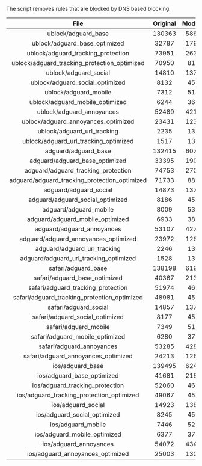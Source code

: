 The script removes rules that are blocked by DNS based blocking.


| File | Original | Modified |
|:----:|:-----:|:-----:|
| ublock/adguard_base | 130363 | 58634 |
| ublock/adguard_base_optimized | 32787 | 17971 |
| ublock/adguard_tracking_protection | 73951 | 26347 |
| ublock/adguard_tracking_protection_optimized | 70950 | 8166 |
| ublock/adguard_social | 14810 | 13728 |
| ublock/adguard_social_optimized | 8132 | 4531 |
| ublock/adguard_mobile | 7312 | 5148 |
| ublock/adguard_mobile_optimized | 6244 | 3679 |
| ublock/adguard_annoyances | 52489 | 42189 |
| ublock/adguard_annoyances_optimized | 23431 | 12322 |
| ublock/adguard_url_tracking | 2235 | 1359 |
| ublock/adguard_url_tracking_optimized | 1517 | 1356 |
| adguard/adguard_base | 132415 | 60730 |
| adguard/adguard_base_optimized | 33395 | 19005 |
| adguard/adguard_tracking_protection | 74753 | 27090 |
| adguard/adguard_tracking_protection_optimized | 71733 | 8893 |
| adguard/adguard_social | 14873 | 13793 |
| adguard/adguard_social_optimized | 8186 | 4582 |
| adguard/adguard_mobile | 8009 | 5335 |
| adguard/adguard_mobile_optimized | 6933 | 3859 |
| adguard/adguard_annoyances | 53107 | 42719 |
| adguard/adguard_annoyances_optimized | 23972 | 12621 |
| adguard/adguard_url_tracking | 2246 | 1368 |
| adguard/adguard_url_tracking_optimized | 1528 | 1365 |
| safari/adguard_base | 138198 | 61937 |
| safari/adguard_base_optimized | 40367 | 21300 |
| safari/adguard_tracking_protection | 51974 | 4686 |
| safari/adguard_tracking_protection_optimized | 48981 | 4534 |
| safari/adguard_social | 14857 | 13774 |
| safari/adguard_social_optimized | 8177 | 4566 |
| safari/adguard_mobile | 7349 | 5190 |
| safari/adguard_mobile_optimized | 6280 | 3715 |
| safari/adguard_annoyances | 53285 | 42819 |
| safari/adguard_annoyances_optimized | 24213 | 12697 |
| ios/adguard_base | 139495 | 62445 |
| ios/adguard_base_optimized | 41681 | 21805 |
| ios/adguard_tracking_protection | 52060 | 4696 |
| ios/adguard_tracking_protection_optimized | 49067 | 4544 |
| ios/adguard_social | 14923 | 13813 |
| ios/adguard_social_optimized | 8245 | 4587 |
| ios/adguard_mobile | 7446 | 5235 |
| ios/adguard_mobile_optimized | 6377 | 3757 |
| ios/adguard_annoyances | 54072 | 43491 |
| ios/adguard_annoyances_optimized | 25003 | 13025 |